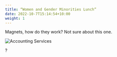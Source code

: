 ```yaml
---
title: “Women and Gender Minorities Lunch”
date: 2022-10-7T15:14:54+10:00
weight: 1
---
```


Magnets, how do they work? Not sure about this one.

![Accounting Services](/images/austin-distel-nGc5RT2HmF0-unsplash.jpg)

?
